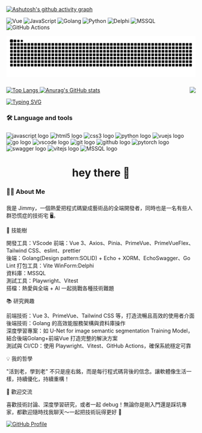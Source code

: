 [![Ashutosh's github activity graph](https://github-readme-activity-graph.vercel.app/graph?username=jo87jimmy&theme=tokyo-day)](https://github.com/jo87jimmy/)

![Vue](https://img.shields.io/badge/Framework-Vue-42b883)
![JavaScript](https://img.shields.io/badge/Code-JavaScript-yellow)
![Golang](https://img.shields.io/badge/Code-Golang-00ADD8)
![Python](https://img.shields.io/badge/Code-Python-3776AB)
![Delphi](https://img.shields.io/badge/Code-Delphi-EE1F35) 
![MSSQL](https://img.shields.io/badge/Database-MSSQL-CC2927)
![GitHub Actions](https://img.shields.io/badge/CI-GitHub%20Actions-blue)

<div align="center">
  <picture>
    <source media="(prefers-color-scheme: dark)" srcset="https://raw.githubusercontent.com/jo87jimmy/jo87jimmy/output/github-contribution-grid-snake-dark.svg" />
    <source media="(prefers-color-scheme: light)" srcset="https://raw.githubusercontent.com/jo87jimmy/jo87jimmy/output/github-contribution-grid-snake.svg" />
    <img src="https://raw.githubusercontent.com/jo87jimmy/jo87jimmy/output/github-contribution-grid-snake.svg" alt="Snake animation" />
  </picture>
</div>

###
[![Top Langs](https://github-readme-stats-jo87jimmys-projects.vercel.app/api/top-langs/?username=jo87jimmy&layout=compact&theme=flag-india)
![Anurag's GitHub stats](https://github-readme-stats-jo87jimmys-projects.vercel.app/api?username=jo87jimmy&show_icons=true&theme=flag-india&locale=zh-tw&rank_icon=percentile&number_format=long&custom_title=jo87jimmy's_GitHub&count_private=true&include_all_commits=true&orgs=acme&cache_seconds=35)](https://github.com/jo87jimmy/)<img align="right" height="150" src="https://i.imgflip.com/65efzo.gif"  />

[![Typing SVG](https://readme-typing-svg.herokuapp.com?font=Fira+Code&size=24&pause=1000&color=22C2E1&width=600&lines=Hello!+I'm+a+Fullstack+Developer;Building+with+Vue+3+%2B+Golang;Lover+of+AI+%26+Deep+Learning)](https://github.com/jo87jimmy/)
###

<h3 align="left">🛠 Language and tools</h3>

###
<div align="left">
  <img src="https://cdn.jsdelivr.net/gh/devicons/devicon/icons/javascript/javascript-original.svg" height="30" alt="javascript logo"  />
  <img src="https://cdn.jsdelivr.net/gh/devicons/devicon/icons/html5/html5-original.svg" height="30" alt="html5 logo"  />
  <img src="https://cdn.jsdelivr.net/gh/devicons/devicon/icons/css3/css3-original.svg" height="30" alt="css3 logo"  />
  <img src="https://cdn.jsdelivr.net/gh/devicons/devicon/icons/python/python-original.svg" height="30" alt="python logo"  />
  <img src="https://cdn.jsdelivr.net/gh/devicons/devicon/icons/vuejs/vuejs-original.svg" height="30" alt="vuejs logo" />
  <img src="https://cdn.jsdelivr.net/gh/devicons/devicon/icons/go/go-original-wordmark.svg" height="40" alt="go logo"  />
  <img src="https://cdn.jsdelivr.net/gh/devicons/devicon/icons/vscode/vscode-original.svg" height="30" alt="vscode logo" />
  <img src="https://cdn.jsdelivr.net/gh/devicons/devicon@latest/icons/git/git-original-wordmark.svg" height="30" alt="git logo" />
  <img src="https://cdn.jsdelivr.net/gh/devicons/devicon@latest/icons/github/github-original-wordmark.svg" height="30" alt="github logo"/>
  <img src="https://cdn.jsdelivr.net/gh/devicons/devicon@latest/icons/pytorch/pytorch-plain-wordmark.svg" height="30" alt="pytorch logo"/>
  <img src="https://cdn.jsdelivr.net/gh/devicons/devicon@latest/icons/swagger/swagger-original.svg" height="30" alt="swagger logo"/> 
  <img src="https://cdn.jsdelivr.net/gh/devicons/devicon@latest/icons/vitejs/vitejs-original.svg" height="30" alt="vitejs logo" />
  <img src="https://cdn.jsdelivr.net/gh/devicons/devicon@latest/icons/microsoftsqlserver/microsoftsqlserver-original-wordmark.svg" height="30" alt="MSSQL logo"/>
  
</div>

###

<h1 align="center">hey there 👋</h1>

###

<h3 align="left">👩‍💻  About Me</h3>

###

我是 Jimmy，一個熱愛把程式碼變成藝術品的全端開發者，同時也是一名有些人群恐慌症的技術宅 🖥️。

🚀 技能樹

開發工具：VScode
前端：Vue 3、Axios、Pinia、PrimeVue、PrimeVueFlex、Tailwind CSS、eslint、prettier  
後端：Golang(Design pattern:SOLID) + Echo + XORM、EchoSwagger、Go Lint
打包工具：Vite
WinForm:Delphi  
資料庫：MSSQL  
測試工具：Playwright、Vitest  
搭檔：熱愛與全端 + AI 一起挑戰各種技術難題

📚 研究興趣

前端技術：Vue 3、PrimeVue、Tailwind CSS 等，打造流暢且高效的使用者介面  
後端技術：Golang 的高效能服務架構與資料庫操作  
深度學習專案：如 U-Net for image semantic segmentation Training Model，結合後端Golang+前端Vue 打造完整的解決方案  
測試與 CI/CD：使用 Playwright、Vitest、GitHub Actions，確保系統穩定可靠  

💡 我的哲學

"活到老，學到老" 不只是座右銘，而是每行程式碼背後的信念。讓軟體像生活一樣，持續優化，持續重構！

🌟 歡迎交流

喜歡技術討論、深度學習研究，或者一起 debug！無論你是剛入門還是踩坑專家，都歡迎隨時找我聊天～一起把技術玩得更好 🎉

[![GitHub Profile](https://img.shields.io/badge/-Explore%20My%20GitHub-181717?style=for-the-badge&logo=github)](https://github.com/jo87jimmy/)



